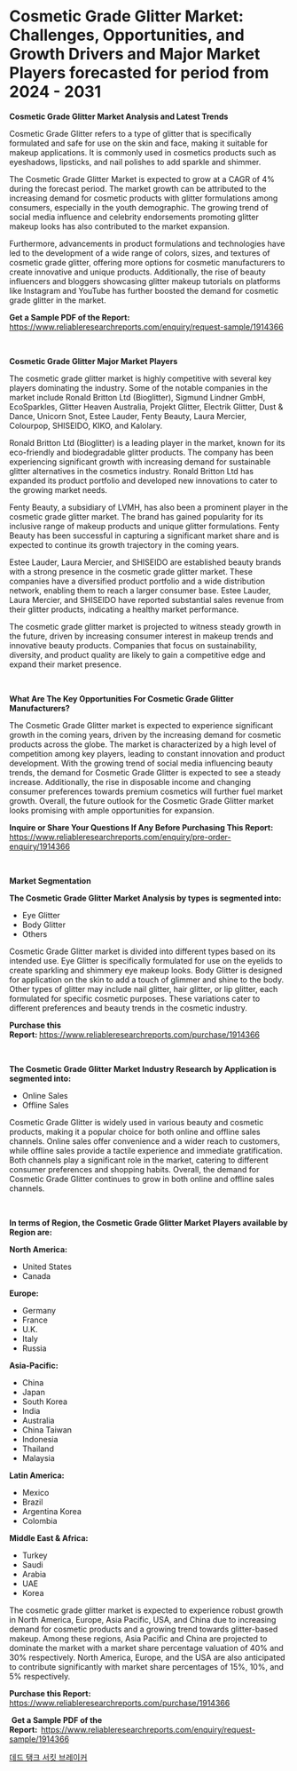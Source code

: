 <p><h1>Cosmetic Grade Glitter Market: Challenges, Opportunities, and Growth Drivers and Major Market Players forecasted for period from 2024 - 2031</h1></p><p><strong>Cosmetic Grade Glitter Market Analysis and Latest Trends</strong></p>
<p><p>Cosmetic Grade Glitter refers to a type of glitter that is specifically formulated and safe for use on the skin and face, making it suitable for makeup applications. It is commonly used in cosmetics products such as eyeshadows, lipsticks, and nail polishes to add sparkle and shimmer.</p><p>The Cosmetic Grade Glitter Market is expected to grow at a CAGR of 4% during the forecast period. The market growth can be attributed to the increasing demand for cosmetic products with glitter formulations among consumers, especially in the youth demographic. The growing trend of social media influence and celebrity endorsements promoting glitter makeup looks has also contributed to the market expansion.</p><p>Furthermore, advancements in product formulations and technologies have led to the development of a wide range of colors, sizes, and textures of cosmetic grade glitter, offering more options for cosmetic manufacturers to create innovative and unique products. Additionally, the rise of beauty influencers and bloggers showcasing glitter makeup tutorials on platforms like Instagram and YouTube has further boosted the demand for cosmetic grade glitter in the market.</p></p>
<p><strong>Get a Sample PDF of the Report:&nbsp;</strong> <a href="https://www.reliableresearchreports.com/enquiry/request-sample/1914366">https://www.reliableresearchreports.com/enquiry/request-sample/1914366</a></p>
<p>&nbsp;</p>
<p><strong>Cosmetic Grade Glitter Major Market Players</strong></p>
<p><p>The cosmetic grade glitter market is highly competitive with several key players dominating the industry. Some of the notable companies in the market include Ronald Britton Ltd (Bioglitter), Sigmund Lindner GmbH, EcoSparkles, Glitter Heaven Australia, Projekt Glitter, Electrik Glitter, Dust & Dance, Unicorn Snot, Estee Lauder, Fenty Beauty, Laura Mercier, Colourpop, SHISEIDO, KIKO, and Kalolary.</p><p>Ronald Britton Ltd (Bioglitter) is a leading player in the market, known for its eco-friendly and biodegradable glitter products. The company has been experiencing significant growth with increasing demand for sustainable glitter alternatives in the cosmetics industry. Ronald Britton Ltd has expanded its product portfolio and developed new innovations to cater to the growing market needs.</p><p>Fenty Beauty, a subsidiary of LVMH, has also been a prominent player in the cosmetic grade glitter market. The brand has gained popularity for its inclusive range of makeup products and unique glitter formulations. Fenty Beauty has been successful in capturing a significant market share and is expected to continue its growth trajectory in the coming years.</p><p>Estee Lauder, Laura Mercier, and SHISEIDO are established beauty brands with a strong presence in the cosmetic grade glitter market. These companies have a diversified product portfolio and a wide distribution network, enabling them to reach a larger consumer base. Estee Lauder, Laura Mercier, and SHISEIDO have reported substantial sales revenue from their glitter products, indicating a healthy market performance.</p><p>The cosmetic grade glitter market is projected to witness steady growth in the future, driven by increasing consumer interest in makeup trends and innovative beauty products. Companies that focus on sustainability, diversity, and product quality are likely to gain a competitive edge and expand their market presence.</p></p>
<p>&nbsp;</p>
<p><strong>What Are The Key Opportunities For Cosmetic Grade Glitter Manufacturers?</strong></p>
<p><p>The Cosmetic Grade Glitter market is expected to experience significant growth in the coming years, driven by the increasing demand for cosmetic products across the globe. The market is characterized by a high level of competition among key players, leading to constant innovation and product development. With the growing trend of social media influencing beauty trends, the demand for Cosmetic Grade Glitter is expected to see a steady increase. Additionally, the rise in disposable income and changing consumer preferences towards premium cosmetics will further fuel market growth. Overall, the future outlook for the Cosmetic Grade Glitter market looks promising with ample opportunities for expansion.</p></p>
<p><strong>Inquire or Share Your Questions If Any Before Purchasing This Report:</strong> <a href="https://www.reliableresearchreports.com/enquiry/pre-order-enquiry/1914366">https://www.reliableresearchreports.com/enquiry/pre-order-enquiry/1914366</a></p>
<p>&nbsp;</p>
<p><strong>Market Segmentation</strong></p>
<p><strong>The Cosmetic Grade Glitter Market Analysis by types is segmented into:</strong></p>
<p><ul><li>Eye Glitter</li><li>Body Glitter</li><li>Others</li></ul></p>
<p><p>Cosmetic Grade Glitter market is divided into different types based on its intended use. Eye Glitter is specifically formulated for use on the eyelids to create sparkling and shimmery eye makeup looks. Body Glitter is designed for application on the skin to add a touch of glimmer and shine to the body. Other types of glitter may include nail glitter, hair glitter, or lip glitter, each formulated for specific cosmetic purposes. These variations cater to different preferences and beauty trends in the cosmetic industry.</p></p>
<p><strong>Purchase this Report:&nbsp;</strong><a href="https://www.reliableresearchreports.com/purchase/1914366">https://www.reliableresearchreports.com/purchase/1914366</a></p>
<p>&nbsp;</p>
<p><strong>The Cosmetic Grade Glitter Market Industry Research by Application is segmented into:</strong></p>
<p><ul><li>Online Sales</li><li>Offline Sales</li></ul></p>
<p><p>Cosmetic Grade Glitter is widely used in various beauty and cosmetic products, making it a popular choice for both online and offline sales channels. Online sales offer convenience and a wider reach to customers, while offline sales provide a tactile experience and immediate gratification. Both channels play a significant role in the market, catering to different consumer preferences and shopping habits. Overall, the demand for Cosmetic Grade Glitter continues to grow in both online and offline sales channels.</p></p>
<p>&nbsp;</p>
<p><strong>In terms of Region, the Cosmetic Grade Glitter Market Players available by Region are:</strong></p>
<p>
    <p> <strong> North America: </strong>
        <ul>
            <li>United States</li>
            <li>Canada</li>
        </ul>
        </p> 
    <p> <strong> Europe: </strong>
        <ul>
            <li>Germany</li>
            <li>France</li>
            <li>U.K.</li>
            <li>Italy</li>
            <li>Russia</li>
        </ul>
        </p> 
    <p> <strong> Asia-Pacific: </strong>
        <ul>
            <li>China</li>
            <li>Japan</li>
            <li>South Korea</li>
            <li>India</li>
            <li>Australia</li>
            <li>China Taiwan</li>
            <li>Indonesia</li>
            <li>Thailand</li>
            <li>Malaysia</li>
        </ul>
        </p> 
    <p> <strong> Latin America: </strong>
        <ul>
            <li>Mexico</li>
            <li>Brazil</li>
            <li>Argentina Korea</li>
            <li>Colombia</li>
        </ul>
        </p> 
    <p> <strong> Middle East & Africa: </strong>
        <ul>
            <li>Turkey</li>
            <li>Saudi</li>
            <li>Arabia</li>
            <li>UAE</li>
            <li>Korea</li>
        </ul>
    </p>
    </p>
<p><p>The cosmetic grade glitter market is expected to experience robust growth in North America, Europe, Asia Pacific, USA, and China due to increasing demand for cosmetic products and a growing trend towards glitter-based makeup. Among these regions, Asia Pacific and China are projected to dominate the market with a market share percentage valuation of 40% and 30% respectively. North America, Europe, and the USA are also anticipated to contribute significantly with market share percentages of 15%, 10%, and 5% respectively.</p></p>
<p><strong>Purchase this Report: </strong><a href="https://www.reliableresearchreports.com/purchase/1914366">https://www.reliableresearchreports.com/purchase/1914366</a></p>
<p>&nbsp;<strong>Get a Sample PDF of the Report:&nbsp;&nbsp;</strong><a href="https://www.reliableresearchreports.com/enquiry/request-sample/1914366">https://www.reliableresearchreports.com/enquiry/request-sample/1914366</a></p>
<p><strong></strong></p>
<p><p><a href="https://github.com/mpodehpw07370073/Market-Research-Report-List-1/blob/main/81565657653.md">데드 탱크 서킷 브레이커</a></p></p>